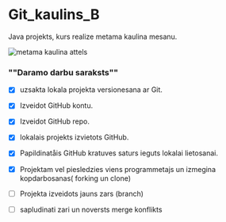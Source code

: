 # Git_kaulins_B
Java projekts, kurs realize metama kaulina mesanu.

![metama kaulina attels](https://cpng.pikpng.com/pngl/s/122-1226243_small-dice-png-clipart.png)


### ""Daramo darbu saraksts""

- [x] uzsakta lokala projekta versionesana ar Git.
- [x] Izveidot GitHub kontu.
- [x] Izveidot GitHub repo.
- [x] lokalais projekts izvietots GitHub.
- [x] Papildinatåis GitHub kratuves saturs ieguts lokalai lietosanai.
- [x] Projektam vel piesledzies viens programmetajs un izmegina kopdarbosanas( forking un clone)
- [ ] Projekta izveidots jauns zars (branch)
- [ ] sapludinati zari un noversts merge konflikts


